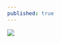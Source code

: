 ```yaml
---
published: true
---
```


![](https://archive.org/download/meghan_tewhai_research_github/meghan_tewhai_research_github.jpg)
